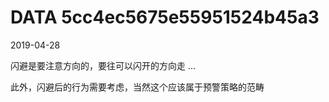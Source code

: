 DATA 5cc4ec5675e55951524b45a3
==============================

2019-04-28

闪避是要注意方向的，要往可以闪开的方向走 ...

此外，闪避后的行为需要考虑，当然这个应该属于预警策略的范畴
